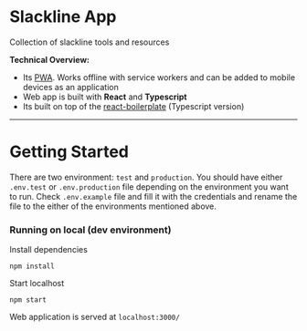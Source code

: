 # Slackline App

Collection of slackline tools and resources

**Technical Overview:**
* Its [PWA]. Works offline with service workers and can be added to mobile devices as an application
* Web app is built with **React** and **Typescript**
* Its built on top of the [react-boilerplate] (Typescript version)
---

# Getting Started

There are two environment: `test` and `production`. You should have either `.env.test` or `.env.production` file depending on the environment you want to run. Check `.env.example` file and fill it with the credentials and rename the file to the either of the environments mentioned above. 

### Running on local (dev environment)

Install dependencies

```shell
npm install
```

Start localhost

```shell
npm start
```

Web application is served at `localhost:3000/`

[PWA]: <https://en.wikipedia.org/wiki/Progressive_web_applications>
[react-boilerplate]: <https://github.com/Can-Sahin/react-boilerplate-typescript>
